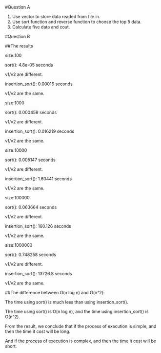#Question A
1. Use vector to store data readed from file.in.
2. Use sort function and reverse function to choose the top 5 data.
3. Calculate five data and cout.

#Question B

##The results


size:100

sort(): 4.8e-05 seconds

v1/v2 are different.

insertion_sort(): 0.00016 seconds

v1/v2 are the same.


size:1000

sort(): 0.000458 seconds

v1/v2 are different.

insertion_sort(): 0.016219 seconds

v1/v2 are the same.


size:10000

sort(): 0.005147 seconds

v1/v2 are different.

insertion_sort(): 1.60441 seconds

v1/v2 are the same.


size:100000

sort(): 0.063664 seconds

v1/v2 are different.

insertion_sort(): 160.126 seconds

v1/v2 are the same.


size:1000000

sort(): 0.748258 seconds

v1/v2 are different.

insertion_sort(): 13726.8 seconds

v1/v2 are the same.

##The difference between O(n log n) and O(n^2):

The time using sort() is much less than using insertion_sort(). 

The time using sort() is O(n log n), and the time using insertion_sort() is O(n^2).

From the result, we conclude that if the process of execution is simple, and then the time it cost will be long.

And if the process of execution is complex, and then the time it cost will be short. 



